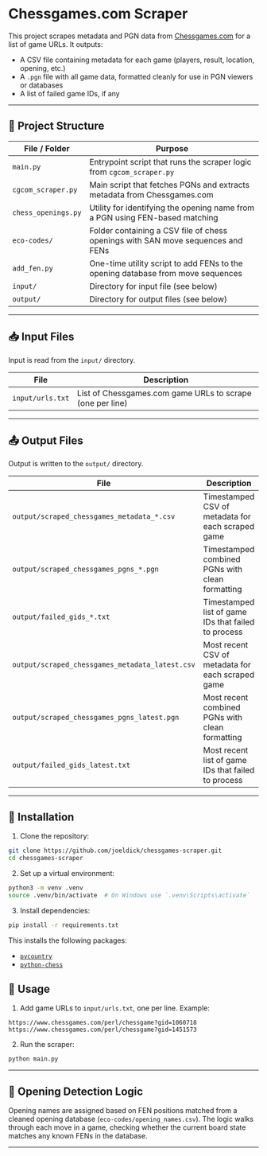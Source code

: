 # Chessgames.com Scraper

This project scrapes metadata and PGN data from [Chessgames.com](https://www.chessgames.com/) for a list of game URLs. It outputs:

- A CSV file containing metadata for each game (players, result, location, opening, etc.)
- A `.pgn` file with all game data, formatted cleanly for use in PGN viewers or databases
- A list of failed game IDs, if any

---

## 📁 Project Structure

| File / Folder                            | Purpose                                                                         |
| ---------------------------------------- | ------------------------------------------------------------------------------- |
| `main.py`                                | Entrypoint script that runs the scraper logic from `cgcom_scraper.py`           |
| `cgcom_scraper.py`                       | Main script that fetches PGNs and extracts metadata from Chessgames.com         |
| `chess_openings.py`                      | Utility for identifying the opening name from a PGN using FEN-based matching    |
| `eco-codes/`                             | Folder containing a CSV file of chess openings with SAN move sequences and FENs |
| `add_fen.py`                             | One-time utility script to add FENs to the opening database from move sequences |
| `input/`                                 | Directory for input file (see below)                                            |
| `output/`                                | Directory for output files (see below)                                          |

---

## 📥 Input Files

Input is read from the `input/` directory.

| File       | Description                                               |
| ---------- | --------------------------------------------------------- |
| `input/urls.txt` | List of Chessgames.com game URLs to scrape (one per line) |

---

## 📤 Output Files

Output is written to the `output/` directory.

| File                              | Description                             |
| --------------------------------- | --------------------------------------- |
| `output/scraped_chessgames_metadata_*.csv` | Timestamped CSV of metadata for each scraped game   |
| `output/scraped_chessgames_pgns_*.pgn`     | Timestamped combined PGNs with clean formatting     |
| `output/failed_gids_*.txt`                 | Timestamped list of game IDs that failed to process |
| `output/scraped_chessgames_metadata_latest.csv` | Most recent CSV of metadata for each scraped game   |
| `output/scraped_chessgames_pgns_latest.pgn`     | Most recent combined PGNs with clean formatting     |
| `output/failed_gids_latest.txt`                 | Most recent list of game IDs that failed to process |

---

## 🧰 Installation

1. Clone the repository:

```bash
git clone https://github.com/joeldick/chessgames-scraper.git
cd chessgames-scraper
```

2. Set up a virtual environment:

```bash
python3 -m venv .venv
source .venv/bin/activate  # On Windows use `.venv\Scripts\activate`
```

3. Install dependencies:

```bash
pip install -r requirements.txt
```

This installs the following packages:
- [`pycountry`](https://pypi.org/project/pycountry/)
- [`python-chess`](https://pypi.org/project/python-chess/)


## 🚀 Usage

1. Add game URLs to `input/urls.txt`, one per line. Example:

```
https://www.chessgames.com/perl/chessgame?gid=1060718
https://www.chessgames.com/perl/chessgame?gid=1451573
```

2. Run the scraper:

```bash
python main.py
```

---

## 🧠 Opening Detection Logic

Opening names are assigned based on FEN positions matched from a cleaned opening database (`eco-codes/opening_names.csv`). The logic walks through each move in a game, checking whether the current board state matches any known FENs in the database.

---
